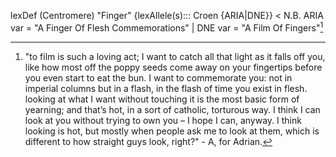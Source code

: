 
lexDef (Centromere) "Finger" {lexAllele(s)::: Croen {ARIA|DNE}} < N.B. ARIA var = "A Finger Of Flesh Commemorations" | DNE var = "A Film Of Fingers"[^FingerCroen]

[^FingerCroen]: "to film is such a loving act; I want to catch all that light as it falls off you, like how most off the poppy seeds come away on your fingertips before you even start to eat the bun. I want to commemorate you: not in imperial columns but in a flash, in the flash of time you exist in flesh. looking at what I want without touching it is the most basic form of yearning; and that’s hot, in a sort of catholic, torturous way. I think I can look at you without trying to own you – I hope I can, anyway. I think looking is hot, but mostly when people ask me to look at them, which is different to how straight guys look, right?" - A, for Adrian.
